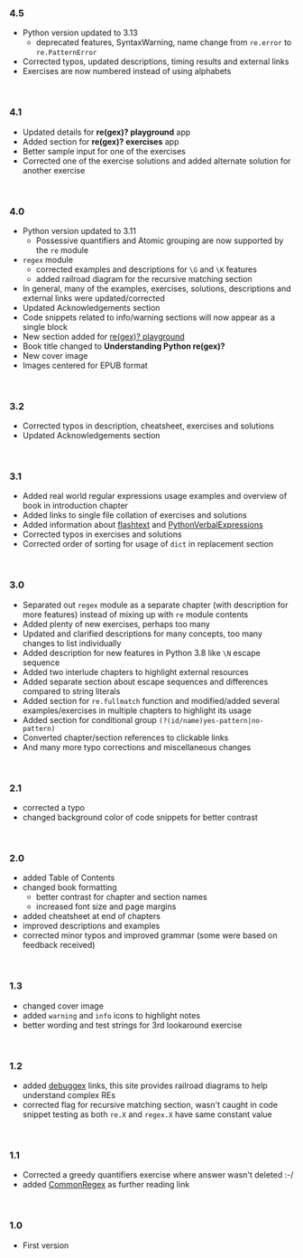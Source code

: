<br>

### 4.5

* Python version updated to 3.13
    * deprecated features, SyntaxWarning, name change from `re.error` to `re.PatternError`
* Corrected typos, updated descriptions, timing results and external links
* Exercises are now numbered instead of using alphabets

<br>

### 4.1

* Updated details for **re(gex)? playground** app
* Added section for **re(gex)? exercises** app
* Better sample input for one of the exercises
* Corrected one of the exercise solutions and added alternate solution for another exercise

<br>

### 4.0

* Python version updated to 3.11
    * Possessive quantifiers and Atomic grouping are now supported by the `re` module
* `regex` module
    * corrected examples and descriptions for `\G` and `\K` features
    * added railroad diagram for the recursive matching section
* In general, many of the examples, exercises, solutions, descriptions and external links were updated/corrected
* Updated Acknowledgements section
* Code snippets related to info/warning sections will now appear as a single block
* New section added for [re(gex)? playground](https://github.com/learnbyexample/TUI-apps/tree/main/PyRegexPlayground)
* Book title changed to **Understanding Python re(gex)?**
* New cover image
* Images centered for EPUB format

<br>

### 3.2

* Corrected typos in description, cheatsheet, exercises and solutions
* Updated Acknowledgements section

<br>

### 3.1

* Added real world regular expressions usage examples and overview of book in introduction chapter
* Added links to single file collation of exercises and solutions
* Added information about [flashtext](https://github.com/vi3k6i5/flashtext) and [PythonVerbalExpressions](https://github.com/VerbalExpressions/PythonVerbalExpressions)
* Corrected typos in exercises and solutions
* Corrected order of sorting for usage of `dict` in replacement section

<br>

### 3.0

* Separated out `regex` module as a separate chapter (with description for more features) instead of mixing up with `re` module contents
* Added plenty of new exercises, perhaps too many
* Updated and clarified descriptions for many concepts, too many changes to list individually
* Added description for new features in Python 3.8 like `\N` escape sequence
* Added two interlude chapters to highlight external resources
* Added separate section about escape sequences and differences compared to string literals
* Added section for `re.fullmatch` function and modified/added several examples/exercises in multiple chapters to highlight its usage
* Added section for conditional group `(?(id/name)yes-pattern|no-pattern)`
* Converted chapter/section references to clickable links
* And many more typo corrections and miscellaneous changes

<br>

### 2.1

* corrected a typo
* changed background color of code snippets for better contrast

<br>

### 2.0

* added Table of Contents
* changed book formatting
    * better contrast for chapter and section names
    * increased font size and page margins
* added cheatsheet at end of chapters
* improved descriptions and examples
* corrected minor typos and improved grammar (some were based on feedback received)

<br>

### 1.3

* changed cover image
* added `warning` and `info` icons to highlight notes
* better wording and test strings for 3rd lookaround exercise

<br>

### 1.2

* added [debuggex](https://www.debuggex.com) links, this site provides railroad diagrams to help understand complex REs
* corrected flag for recursive matching section, wasn't caught in code snippet testing as both `re.X` and `regex.X` have same constant value

<br>

### 1.1

* Corrected a greedy quantifiers exercise where answer wasn't deleted :-/
* added [CommonRegex](https://github.com/madisonmay/CommonRegex) as further reading link

<br>

### 1.0

* First version

